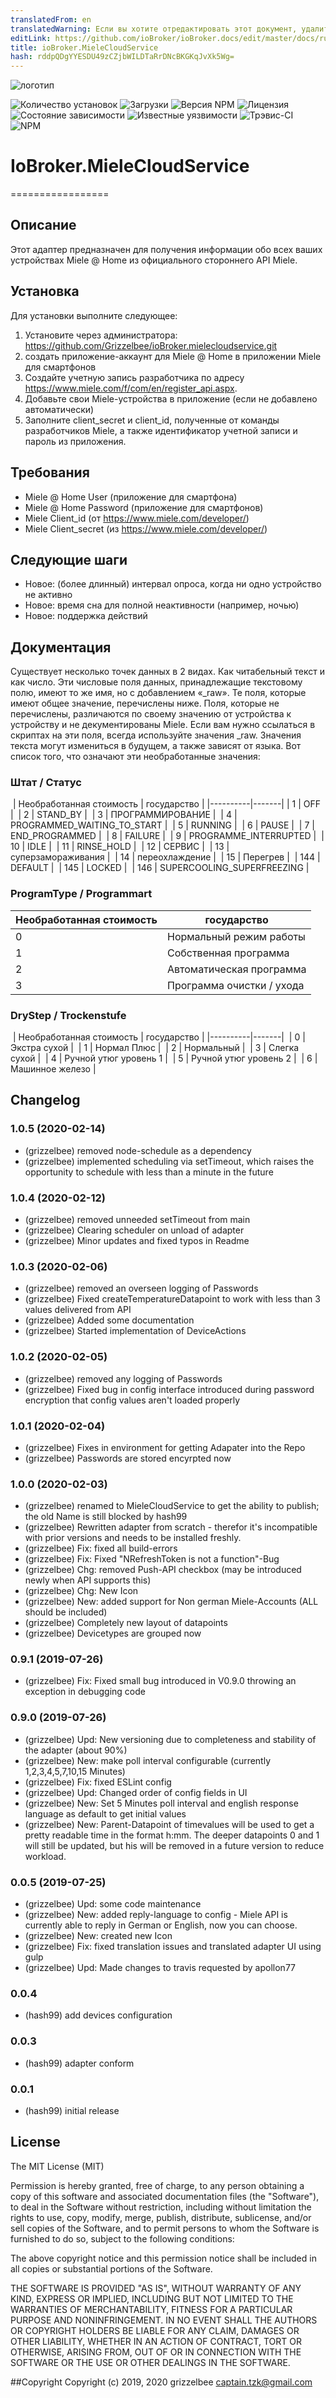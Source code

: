 ```yaml
---
translatedFrom: en
translatedWarning: Если вы хотите отредактировать этот документ, удалите поле «translationFrom», в противном случае этот документ будет снова автоматически переведен
editLink: https://github.com/ioBroker/ioBroker.docs/edit/master/docs/ru/adapterref/iobroker.mielecloudservice/README.md
title: ioBroker.MieleCloudService
hash: rddpQDgYYESDU49zCZjbWILDTaRrDNcBKGKqJvXk5Wg=
---
```

![логотип](../../../en/adapterref/iobroker.mielecloudservice/admin/mielecloudservice.png)

![Количество установок](http://iobroker.live/badges/mielecloudservice-stable.svg)
![Загрузки](https://img.shields.io/npm/dm/iobroker.mielecloudservice.svg)
![Версия NPM](https://img.shields.io/npm/v/iobroker.mielecloudservice.svg)
![Лицензия](https://img.shields.io/badge/license-MIT-blue.svg?style=flat)
![Состояние зависимости](https://img.shields.io/david/Grizzelbee/iobroker.mielecloudservice.svg)
![Известные уязвимости](https://snyk.io/test/github/Grizzelbee/ioBroker.mielecloudservice/badge.svg)
![Трэвис-CI](http://img.shields.io/travis/Grizzelbee/ioBroker.mielecloudservice/master.svg)
![NPM](https://nodei.co/npm/iobroker.mielecloudservice.png?downloads=true)

# IoBroker.MieleCloudService
=================

## Описание
Этот адаптер предназначен для получения информации обо всех ваших устройствах Miele @ Home из официального стороннего API Miele.

## Установка
Для установки выполните следующее:

1. Установите через администратора: https://github.com/Grizzelbee/ioBroker.mielecloudservice.git
2. создать приложение-аккаунт для Miele @ Home в приложении Miele для смартфонов
3. Создайте учетную запись разработчика по адресу https://www.miele.com/f/com/en/register_api.aspx.
4. Добавьте свои Miele-устройства в приложение (если не добавлено автоматически)
6. Заполните client_secret и client_id, полученные от команды разработчиков Miele, а также идентификатор учетной записи и пароль из приложения.

## Требования
* Miele @ Home User (приложение для смартфона)
* Miele @ Home Password (приложение для смартфонов)
* Miele Client_id (от https://www.miele.com/developer/)
* Miele Client_secret (из https://www.miele.com/developer/)

## Следующие шаги
* Новое: (более длинный) интервал опроса, когда ни одно устройство не активно
* Новое: время сна для полной неактивности (например, ночью)
* Новое: поддержка действий

## Документация
Существует несколько точек данных в 2 видах. Как читабельный текст и как число.
Эти числовые поля данных, принадлежащие текстовому полю, имеют то же имя, но с добавлением «_raw».
Те поля, которые имеют общее значение, перечислены ниже.
Поля, которые не перечислены, различаются по своему значению от устройства к устройству и не декументированы Miele.
Если вам нужно ссылаться в скриптах на эти поля, всегда используйте значения _raw.
Значения текста могут измениться в будущем, а также зависят от языка.
Вот список того, что означают эти необработанные значения:

### Штат / Статус
 | Необработанная стоимость | государство |
 |----------|-------|
| 1 | OFF |
 | 2 | STAND_BY |
 | 3 | ПРОГРАММИРОВАНИЕ |
 | 4 | PROGRAMMED_WAITING_TO_START |
 | 5 | RUNNING |
 | 6 | PAUSE |
 | 7 | END_PROGRAMMED |
 | 8 | FAILURE |
 | 9 | PROGRAMME_INTERRUPTED |
 | 10 | IDLE |
 | 11 | RINSE_HOLD |
 | 12 | СЕРВИС |
 | 13 | суперзамораживания |
 | 14 | переохлаждение |
 | 15 | Перегрев |
 | 144 | DEFAULT |
 | 145 | LOCKED |
 | 146 | SUPERCOOLING_SUPERFREEZING |

### ProgramType / Programmart
| Необработанная стоимость | государство |
|----------|-------|
| 0 | Нормальный режим работы |
| 1 | Собственная программа |
| 2 | Автоматическая программа |
| 3 | Программа очистки / ухода |

### DryStep / Trockenstufe
 | Необработанная стоимость | государство |
 |----------|-------|
 | 0 | Экстра сухой |
 | 1 | Нормал Плюс |
 | 2 | Нормальный |
 | 3 | Слегка сухой |
 | 4 | Ручной утюг уровень 1 |
 | 5 | Ручной утюг уровень 2 |
 | 6 | Машинное железо |

## Changelog

### 1.0.5 (2020-02-14)
* (grizzelbee) removed node-schedule as a dependency
* (grizzelbee) implemented scheduling via setTimeout, which raises the opportunity 
               to schedule with less than a minute in the future

### 1.0.4 (2020-02-12)
* (grizzelbee) removed unneeded setTimeout from main
* (grizzelbee) Clearing scheduler on unload of adapter
* (grizzelbee) Minor updates and fixed typos in Readme

### 1.0.3 (2020-02-06)
* (grizzelbee) removed an overseen logging of Passwords
* (grizzelbee) Fixed createTemperatureDatapoint to work with less than 3 values delivered from API
* (grizzelbee) Added some documentation
* (grizzelbee) Started implementation of DeviceActions 


### 1.0.2 (2020-02-05)
* (grizzelbee) removed any logging of Passwords
* (grizzelbee) Fixed bug in config interface introduced during password encryption that config values aren't loaded properly

### 1.0.1 (2020-02-04)
* (grizzelbee) Fixes in environment for getting Adapater into the Repo
* (grizzelbee) Passwords are stored encyrpted now

### 1.0.0 (2020-02-03)
* (grizzelbee) renamed to MieleCloudService to get the ability to publish; the old Name is still blocked by hash99
* (grizzelbee) Rewritten adapter from scratch - therefor it's incompatible with prior versions and needs to be installed freshly. 
* (grizzelbee) Fix: fixed all build-errors
* (grizzelbee) Fix: Fixed "NRefreshToken is not a function"-Bug 
* (grizzelbee) Chg: removed Push-API checkbox (may be introduced newly when API supports this)
* (grizzelbee) Chg: New Icon
* (grizzelbee) New: added support for Non german Miele-Accounts (ALL should be included)
* (grizzelbee) Completely new layout of datapoints
* (grizzelbee) Devicetypes are grouped now 

### 0.9.1 (2019-07-26)
* (grizzelbee) Fix: Fixed small bug introduced in V0.9.0 throwing an exception in debugging code

### 0.9.0 (2019-07-26)
* (grizzelbee) Upd: New versioning due to completeness and stability of the adapter (about 90%)
* (grizzelbee) New: make poll interval configurable  (currently 1,2,3,4,5,7,10,15 Minutes)
* (grizzelbee) Fix: fixed ESLint config
* (grizzelbee) Upd: Changed order of config fields in UI
* (grizzelbee) New: Set 5 Minutes poll interval and english response language as default to get initial values 
* (grizzelbee) New: Parent-Datapoint of timevalues will be used to get a pretty readable time in the format h:mm. The deeper datapoints 0 and 1 will still be updated, but his will be removed in a future version to reduce workload.  

### 0.0.5 (2019-07-25)
* (grizzelbee) Upd: some code maintenance
* (grizzelbee) New: added reply-language to config
                    - Miele API is currently able to reply in German or English, now you can choose.
* (grizzelbee) New: created new Icon
* (grizzelbee) Fix: fixed translation issues and translated adapter UI using gulp
* (grizzelbee) Upd: Made changes to travis requested by apollon77

### 0.0.4
* (hash99) add devices configuration

### 0.0.3
* (hash99) adapter conform

### 0.0.1
* (hash99) initial release

## License
The MIT License (MIT)

Permission is hereby granted, free of charge, to any person obtaining a copy
of this software and associated documentation files (the "Software"), to deal
in the Software without restriction, including without limitation the rights
to use, copy, modify, merge, publish, distribute, sublicense, and/or sell
copies of the Software, and to permit persons to whom the Software is
furnished to do so, subject to the following conditions:

The above copyright notice and this permission notice shall be included in
all copies or substantial portions of the Software.

THE SOFTWARE IS PROVIDED "AS IS", WITHOUT WARRANTY OF ANY KIND, EXPRESS OR
IMPLIED, INCLUDING BUT NOT LIMITED TO THE WARRANTIES OF MERCHANTABILITY,
FITNESS FOR A PARTICULAR PURPOSE AND NONINFRINGEMENT. IN NO EVENT SHALL THE
AUTHORS OR COPYRIGHT HOLDERS BE LIABLE FOR ANY CLAIM, DAMAGES OR OTHER
LIABILITY, WHETHER IN AN ACTION OF CONTRACT, TORT OR OTHERWISE, ARISING FROM,
OUT OF OR IN CONNECTION WITH THE SOFTWARE OR THE USE OR OTHER DEALINGS IN
THE SOFTWARE.

##Copyright
Copyright (c) 2019, 2020 grizzelbee <captain.tzk@gmail.com>